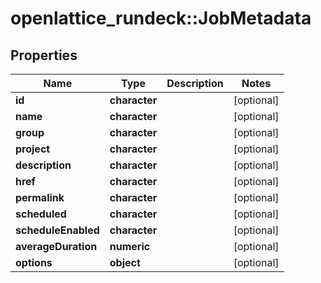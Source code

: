 # openlattice_rundeck::JobMetadata

## Properties
Name | Type | Description | Notes
------------ | ------------- | ------------- | -------------
**id** | **character** |  | [optional] 
**name** | **character** |  | [optional] 
**group** | **character** |  | [optional] 
**project** | **character** |  | [optional] 
**description** | **character** |  | [optional] 
**href** | **character** |  | [optional] 
**permalink** | **character** |  | [optional] 
**scheduled** | **character** |  | [optional] 
**scheduleEnabled** | **character** |  | [optional] 
**averageDuration** | **numeric** |  | [optional] 
**options** | **object** |  | [optional] 



